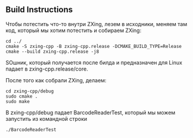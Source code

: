 ## Build Instructions
Чтобы потестить что-то внутри ZXing, лезем в исходники, меняем там код, который мы хотим потестить и собираем ZXing:
```
cd ../
cmake -S zxing-cpp -B zxing-cpp.release -DCMAKE_BUILD_TYPE=Release
cmake --build zxing-cpp.release -j8
```
SOшник, который получается после билда и предназначен для Linux падает в zxing-cpp.release/core.

После того как собрали ZXing, делаем:
```
cd zxing-cpp/debug
sudo cmake . 
sudo make
```
В zxing-cpp/debug падает BarcodeReaderTest, который мы можем запустить из командной строки 
```
./BarcodeReaderTest
```
